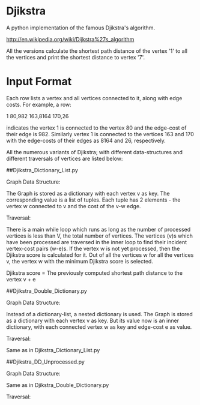 Djikstra
========

A python implementation of the famous Djikstra's algorithm.

http://en.wikipedia.org/wiki/Dijkstra%27s_algorithm

All the versions calculate the shortest path distance of the vertex '1' to all the vertices and print the shortest distance to vertex '7'.

Input Format
========

Each row lists a vertex and all vertices connected to it, along with edge costs.
For example, a row: 

1	80,982	163,8164	170,26

indicates the vertex 1 is connected to the vertex 80 and the edge-cost of their edge is 982.
Similarly vertex 1 is connected to the vertices 163 and 170 with the edge-costs of their edges as 8164 and 26, respectively.

All the numerous variants of Djikstra; with different data-structures and different traversals of vertices are listed below:

##Djikstra_Dictionary_List.py

Graph Data Structure:

The Graph is stored as a dictionary with each vertex v as key. The corresponding value is a list of tuples. Each tuple has 2 elements - the vertex w connected to v and the cost of the v-w edge. 

Traversal:

There is a main while loop which runs as long as the number of processed vertices is less than V, the total number of vertices. The vertices (v)s which have been processed are traversed in the inner loop to find their incident vertex-cost pairs (w-e)s. If the vertex w is not yet processed, then the Djikstra score is calculated for it. Out of all the vertices w for all the vertices v, the vertex w with the minimum Djikstra score is selected.


Djikstra score = The previously computed shortest path distance to the vertex v + e


##Djikstra_Double_Dictionary.py

Graph Data Structure:

Instead of a dictionary-list, a nested dictionary is used. The Graph is stored as a dictionary with each vertex v as key. But its value now is an inner dictionary, with each connected vertex w as key and edge-cost e as value.

Traversal:

Same as in Djikstra_Dictionary_List.py


##Djikstra_DD_Unprocessed.py

Graph Data Structure:

Same as in Djikstra_Double_Dictionary.py

Traversal:



